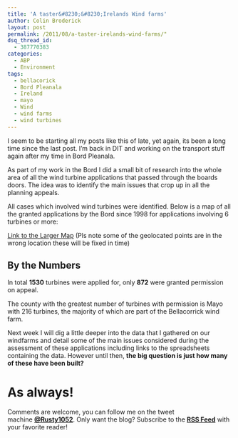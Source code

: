 ```yaml
---
title: 'A taster&#8230;&#8230;Irelands Wind farms'
author: Colin Broderick
layout: post
permalink: /2011/08/a-taster-irelands-wind-farms/"
dsq_thread_id:
  - 387770383
categories:
  - ABP
  - Environment
tags:
  - bellacorick
  - Bord Pleanala
  - Ireland
  - mayo
  - Wind
  - wind farms
  - wind turbines
---
```

I seem to be starting all my posts like this of late, yet again, its been a long time since the last post. I&#8217;m back in DIT and working on the transport stuff again after my time in Bord Pleanala.

As part of my work in the Bord I did a small bit of research into the whole area of all the wind turbine applications that passed through the boards doors. The idea was to identify the main issues that crop up in all the planning appeals.

All cases which involved wind turbines were identified. Below is a map of all the granted applications by the Bord since 1998 for applications involving 6 turbines or more:



[Link to the Larger Map][1] (Pls note some of the geolocated points are in the wrong location these will be fixed in time)

## By the Numbers

In total **1530** turbines were applied for, only **872** were granted permission on appeal.

The county with the greatest number of turbines with permission is Mayo with 216 turbines, the majority of which are part of the Bellacorrick wind farm.

Next week I will dig a little deeper into the data that I gathered on our windfarms and detail some of the main issues considered during the assessment of these applications including links to the spreadsheets containing the data. However until then, **the big question is just how many of these have been built?**

# As always!

Comments are welcome, you can follow me on the tweet machine **<a title="Follow me on Twitter" href="http://twitter.com/#!/rusty1052" target="_blank">@Rusty1052</a>**. Only want the blog? Subscribe to the **<a title="RSS Feed" href="http://feeds.feedburner.com/AnIrishPlanningStudentsBlog" target="_blank">RSS Feed</a>** with your favorite reader!



 [1]: http://www.google.com/fusiontables/embedviz?viz=MAP&q=select+col2%3E%3E1+from+1207460+where+col16%3E%3E0+%3D+'grant'&h=false&lat=53.56967636543384&lng=-7.25797873046873&z=7&t=1&l=col2%3E%3E "All applications granted for wind turbines by Bord Pleanala"